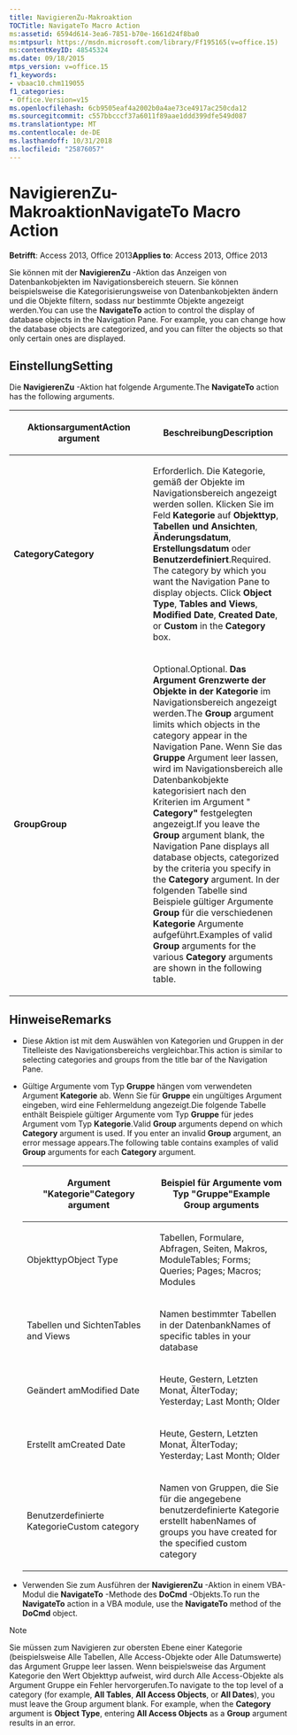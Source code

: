 ```yaml
---
title: NavigierenZu-Makroaktion
TOCTitle: NavigateTo Macro Action
ms:assetid: 6594d614-3ea6-7851-b70e-1661d24f8ba0
ms:mtpsurl: https://msdn.microsoft.com/library/Ff195165(v=office.15)
ms:contentKeyID: 48545324
ms.date: 09/18/2015
mtps_version: v=office.15
f1_keywords:
- vbaac10.chm119055
f1_categories:
- Office.Version=v15
ms.openlocfilehash: 6cb9505eaf4a2002b0a4ae73ce4917ac250cda12
ms.sourcegitcommit: c557bbcccf37a6011f89aae1ddd399dfe549d087
ms.translationtype: MT
ms.contentlocale: de-DE
ms.lasthandoff: 10/31/2018
ms.locfileid: "25876057"
---
```

# <a name="navigateto-macro-action"></a><span data-ttu-id="612a0-102">NavigierenZu-Makroaktion</span><span class="sxs-lookup"><span data-stu-id="612a0-102">NavigateTo Macro Action</span></span>


<span data-ttu-id="612a0-103">**Betrifft**: Access 2013, Office 2013</span><span class="sxs-lookup"><span data-stu-id="612a0-103">**Applies to**: Access 2013, Office 2013</span></span>

<span data-ttu-id="612a0-p101">Sie können mit der **NavigierenZu** -Aktion das Anzeigen von Datenbankobjekten im Navigationsbereich steuern. Sie können beispielsweise die Kategorisierungsweise von Datenbankobjekten ändern und die Objekte filtern, sodass nur bestimmte Objekte angezeigt werden.</span><span class="sxs-lookup"><span data-stu-id="612a0-p101">You can use the **NavigateTo** action to control the display of database objects in the Navigation Pane. For example, you can change how the database objects are categorized, and you can filter the objects so that only certain ones are displayed.</span></span>

## <a name="setting"></a><span data-ttu-id="612a0-106">Einstellung</span><span class="sxs-lookup"><span data-stu-id="612a0-106">Setting</span></span>

<span data-ttu-id="612a0-107">Die **NavigierenZu** -Aktion hat folgende Argumente.</span><span class="sxs-lookup"><span data-stu-id="612a0-107">The **NavigateTo** action has the following arguments.</span></span>

<table>
<colgroup>
<col style="width: 50%" />
<col style="width: 50%" />
</colgroup>
<thead>
<tr class="header">
<th><p><span data-ttu-id="612a0-108">Aktionsargument</span><span class="sxs-lookup"><span data-stu-id="612a0-108">Action argument</span></span></p></th>
<th><p><span data-ttu-id="612a0-109">Beschreibung</span><span class="sxs-lookup"><span data-stu-id="612a0-109">Description</span></span></p></th>
</tr>
</thead>
<tbody>
<tr class="odd">
<td><p><span data-ttu-id="612a0-110"><strong>Category</strong></span><span class="sxs-lookup"><span data-stu-id="612a0-110"><strong>Category</strong></span></span></p></td>
<td><p><span data-ttu-id="612a0-p102">Erforderlich. Die Kategorie, gemäß der Objekte im Navigationsbereich angezeigt werden sollen. Klicken Sie im Feld <strong>Kategorie</strong> auf <strong>Objekttyp</strong>, <strong>Tabellen und Ansichten</strong>, <strong>Änderungsdatum</strong>, <strong>Erstellungsdatum</strong> oder <strong>Benutzerdefiniert</strong>.</span><span class="sxs-lookup"><span data-stu-id="612a0-p102">Required. The category by which you want the Navigation Pane to display objects. Click <strong>Object Type</strong>, <strong>Tables and Views</strong>, <strong>Modified Date</strong>, <strong>Created Date</strong>, or <strong>Custom</strong> in the <strong>Category</strong> box.</span></span></p></td>
</tr>
<tr class="even">
<td><p><span data-ttu-id="612a0-114"><strong>Group</strong></span><span class="sxs-lookup"><span data-stu-id="612a0-114"><strong>Group</strong></span></span></p></td>
<td><p><span data-ttu-id="612a0-115">Optional.</span><span class="sxs-lookup"><span data-stu-id="612a0-115">Optional.</span></span> <span data-ttu-id="612a0-116"><strong>Das Argument Grenzwerte der Objekte in der Kategorie</strong> im Navigationsbereich angezeigt werden.</span><span class="sxs-lookup"><span data-stu-id="612a0-116">The <strong>Group</strong> argument limits which objects in the category appear in the Navigation Pane.</span></span> <span data-ttu-id="612a0-117">Wenn Sie das <strong>Gruppe</strong> Argument leer lassen, wird im Navigationsbereich alle Datenbankobjekte kategorisiert nach den Kriterien im Argument " <strong>Category"</strong> festgelegten angezeigt.</span><span class="sxs-lookup"><span data-stu-id="612a0-117">If you leave the <strong>Group</strong> argument blank, the Navigation Pane displays all database objects, categorized by the criteria you specify in the <strong>Category</strong> argument.</span></span> <span data-ttu-id="612a0-118">In der folgenden Tabelle sind Beispiele gültiger Argumente <strong>Group</strong> für die verschiedenen <strong>Kategorie</strong> Argumente aufgeführt.</span><span class="sxs-lookup"><span data-stu-id="612a0-118">Examples of valid <strong>Group</strong> arguments for the various <strong>Category</strong> arguments are shown in the following table.</span></span></p></td>
</tr>
</tbody>
</table>


## <a name="remarks"></a><span data-ttu-id="612a0-119">Hinweise</span><span class="sxs-lookup"><span data-stu-id="612a0-119">Remarks</span></span>

  - <span data-ttu-id="612a0-120">Diese Aktion ist mit dem Auswählen von Kategorien und Gruppen in der Titelleiste des Navigationsbereichs vergleichbar.</span><span class="sxs-lookup"><span data-stu-id="612a0-120">This action is similar to selecting categories and groups from the title bar of the Navigation Pane.</span></span>

  - <span data-ttu-id="612a0-p104">Gültige Argumente vom Typ **Gruppe** hängen vom verwendeten Argument **Kategorie** ab. Wenn Sie für **Gruppe** ein ungültiges Argument eingeben, wird eine Fehlermeldung angezeigt.Die folgende Tabelle enthält Beispiele gültiger Argumente vom Typ **Gruppe** für jedes Argument vom Typ **Kategorie**.</span><span class="sxs-lookup"><span data-stu-id="612a0-p104">Valid **Group** arguments depend on which **Category** argument is used. If you enter an invalid **Group** argument, an error message appears.The following table contains examples of valid **Group** arguments for each **Category** argument.</span></span>
    
    <table>
    <colgroup>
    <col style="width: 50%" />
    <col style="width: 50%" />
    </colgroup>
    <thead>
    <tr class="header">
    <th><p><span data-ttu-id="612a0-123">Argument "Kategorie"</span><span class="sxs-lookup"><span data-stu-id="612a0-123">Category argument</span></span></p></th>
    <th><p><span data-ttu-id="612a0-124">Beispiel für Argumente vom Typ "Gruppe"</span><span class="sxs-lookup"><span data-stu-id="612a0-124">Example Group arguments</span></span></p></th>
    </tr>
    </thead>
    <tbody>
    <tr class="odd">
    <td><p><span data-ttu-id="612a0-125">Objekttyp</span><span class="sxs-lookup"><span data-stu-id="612a0-125">Object Type</span></span></p></td>
    <td><p><span data-ttu-id="612a0-126">Tabellen, Formulare, Abfragen, Seiten, Makros, Module</span><span class="sxs-lookup"><span data-stu-id="612a0-126">Tables; Forms; Queries; Pages; Macros; Modules</span></span></p></td>
    </tr>
    <tr class="even">
    <td><p><span data-ttu-id="612a0-127">Tabellen und Sichten</span><span class="sxs-lookup"><span data-stu-id="612a0-127">Tables and Views</span></span></p></td>
    <td><p><span data-ttu-id="612a0-128">Namen bestimmter Tabellen in der Datenbank</span><span class="sxs-lookup"><span data-stu-id="612a0-128">Names of specific tables in your database</span></span></p></td>
    </tr>
    <tr class="odd">
    <td><p><span data-ttu-id="612a0-129">Geändert am</span><span class="sxs-lookup"><span data-stu-id="612a0-129">Modified Date</span></span></p></td>
    <td><p><span data-ttu-id="612a0-130">Heute, Gestern, Letzten Monat, Älter</span><span class="sxs-lookup"><span data-stu-id="612a0-130">Today; Yesterday; Last Month; Older</span></span></p></td>
    </tr>
    <tr class="even">
    <td><p><span data-ttu-id="612a0-131">Erstellt am</span><span class="sxs-lookup"><span data-stu-id="612a0-131">Created Date</span></span></p></td>
    <td><p><span data-ttu-id="612a0-132">Heute, Gestern, Letzten Monat, Älter</span><span class="sxs-lookup"><span data-stu-id="612a0-132">Today; Yesterday; Last Month; Older</span></span></p></td>
    </tr>
    <tr class="odd">
    <td><p><span data-ttu-id="612a0-133">Benutzerdefinierte Kategorie</span><span class="sxs-lookup"><span data-stu-id="612a0-133">Custom category</span></span></p></td>
    <td><p><span data-ttu-id="612a0-134">Namen von Gruppen, die Sie für die angegebene benutzerdefinierte Kategorie erstellt haben</span><span class="sxs-lookup"><span data-stu-id="612a0-134">Names of groups you have created for the specified custom category</span></span></p></td>
    </tr>
    </tbody>
    </table>


  - <span data-ttu-id="612a0-135">Verwenden Sie zum Ausführen der **NavigierenZu** -Aktion in einem VBA-Modul die **NavigateTo** -Methode des **DoCmd** -Objekts.</span><span class="sxs-lookup"><span data-stu-id="612a0-135">To run the **NavigateTo** action in a VBA module, use the **NavigateTo** method of the **DoCmd** object.</span></span>


> [!NOTE]
> <P><span data-ttu-id="612a0-p105">Sie müssen zum Navigieren zur obersten Ebene einer Kategorie (beispielsweise Alle Tabellen, Alle Access-Objekte oder Alle Datumswerte) das Argument Gruppe leer lassen. Wenn beispielsweise das Argument Kategorie den Wert Objekttyp aufweist, wird durch Alle Access-Objekte als Argument Gruppe ein Fehler hervorgerufen.</span><span class="sxs-lookup"><span data-stu-id="612a0-p105">To navigate to the top level of a category (for example, <STRONG>All Tables</STRONG>, <STRONG>All Access Objects</STRONG>, or <STRONG>All Dates</STRONG>), you must leave the Group argument blank. For example, when the <STRONG>Category</STRONG> argument is <STRONG>Object Type</STRONG>, entering <STRONG>All Access Objects</STRONG> as a <STRONG>Group</STRONG> argument results in an error.</span></span></P>


